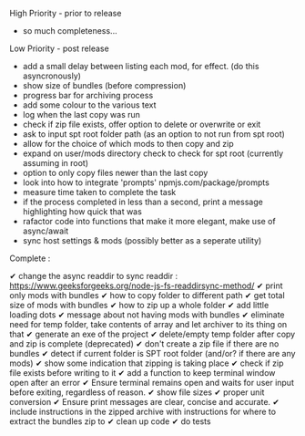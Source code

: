 High Priority - prior to release

- so much completeness...

Low Priority - post release

- add a small delay between listing each mod, for effect. (do this asyncronously)
- show size of bundles (before compression)
- progress bar for archiving process
- add some colour to the various text
- log when the last copy was run
- check if zip file exists, offer option to delete or overwrite or exit
- ask to input spt root folder path (as an option to not run from spt root)
- allow for the choice of which mods to then copy and zip
- expand on user/mods directory check to check for spt root (currently assuming in root)
- option to only copy files newer than the last copy
- look into how to integrate 'prompts' npmjs.com/package/prompts
- measure time taken to complete the task
- if the process completed in less than a second, print a message highlighting how quick that was
- rafactor code into functions that make it more elegant, make use of async/await
- sync host settings & mods (possibly better as a seperate utility)

Complete :

✔ change the async readdir to sync readdir : <https://www.geeksforgeeks.org/node-js-fs-readdirsync-method/>
✔ print only mods with bundles
✔ how to copy folder to different path
✔ get total size of mods with bundles
✔ how to zip up a whole folder
✔ add little loading dots
✔ message about not having mods with bundles
✔ eliminate need for temp folder, take contents of array and let archiver to its thing on that
✔ generate an exe of the project
✔ delete/empty temp folder after copy and zip is complete (deprecated)
✔ don't create a zip file if there are no bundles
✔ detect if current folder is SPT root folder (and/or? if there are any mods)
✔ show some indication that zipping is taking place
✔ check if zip file exists before writing to it
✔ add a function to keep terminal window open after an error
✔ Ensure terminal remains open and waits for user input before exiting, regardless of reason.
✔ show file sizes
✔ proper unit conversion
✔ Ensure print messages are clear, concise and accurate.
✔ include instructions in the zipped archive with instructions for where to extract the bundles zip to
✔ clean up code
✔ do tests
